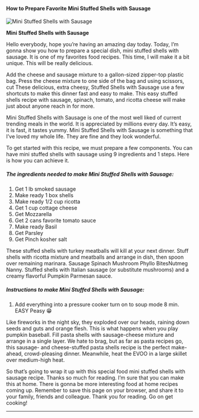             

#### How to Prepare Favorite Mini Stuffed Shells with Sausage

![Mini Stuffed Shells with Sausage](https://img-global.cpcdn.com/recipes/1db1ddaeb455f632/751x532cq70/mini-stuffed-shells-with-sausage-recipe-main-photo.jpg)

**Mini Stuffed Shells with Sausage**

Hello everybody, hope you’re having an amazing day today. Today, I’m gonna show you how to prepare a special dish, mini stuffed shells with sausage. It is one of my favorites food recipes. This time, I will make it a bit unique. This will be really delicious.

Add the cheese and sausage mixture to a gallon-sized zipper-top plastic bag. Press the cheese mixture to one side of the bag and using scissors, cut These delicious, extra cheesy, Stuffed Shells with Sausage use a few shortcuts to make this dinner fast and easy to make. This easy stuffed shells recipe with sausage, spinach, tomato, and ricotta cheese will make just about anyone reach in for more.

Mini Stuffed Shells with Sausage is one of the most well liked of current trending meals in the world. It is appreciated by millions every day. It’s easy, it is fast, it tastes yummy. Mini Stuffed Shells with Sausage is something that I’ve loved my whole life. They are fine and they look wonderful.

To get started with this recipe, we must prepare a few components. You can have mini stuffed shells with sausage using 9 ingredients and 1 steps. Here is how you can achieve it.

##### The ingredients needed to make Mini Stuffed Shells with Sausage:

1.  Get 1 lb smoked sausage
2.  Make ready 1 box shells
3.  Make ready 1/2 cup ricotta
4.  Get 1 cup cottage cheese
5.  Get Mozzarella
6.  Get 2 cans favorite tomato sauce
7.  Make ready Basil
8.  Get Parsley
9.  Get Pinch kosher salt

These stuffed shells with turkey meatballs will kill at your next dinner. Stuff shells with ricotta mixture and meatballs and arrange in dish, then spoon over remaining marinara. Sausage Spinach Mushroom Phyllo BitesNutmeg Nanny. Stuffed shells with Italian sausage (or substitute mushrooms) and a creamy flavorful Pumpkin Parmesan sauce.

##### Instructions to make Mini Stuffed Shells with Sausage:

1.  Add everything into a pressure cooker turn on to soup mode 8 min. EASY Peasy 😁

Like fireworks in the night sky, they exploded over our heads, raining down seeds and guts and orange flesh. This is what happens when you play pumpkin baseball. Fill pasta shells with sausage-cheese mixture and arrange in a single layer. We hate to brag, but as far as pasta recipes go, this sausage- and cheese-stuffed pasta shells recipe is the perfect make-ahead, crowd-pleasing dinner. Meanwhile, heat the EVOO in a large skillet over medium-high heat.

So that’s going to wrap it up with this special food mini stuffed shells with sausage recipe. Thanks so much for reading. I’m sure that you can make this at home. There is gonna be more interesting food at home recipes coming up. Remember to save this page on your browser, and share it to your family, friends and colleague. Thank you for reading. Go on get cooking!

* * *